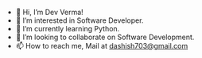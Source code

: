 - 👋 Hi, I’m Dev Verma!
- 👀 I’m interested in Software Developer.
- 🌱 I’m currently learning Python.
- 💞️ I’m looking to collaborate on Software Development.
- 📫 How to reach me, Mail at dashish703@gmail.com

<!---
dashish703/dashish703 is a ✨ special ✨ repository because its `README.md` (this file) appears on your GitHub profile.
You can click the Preview link to take a look at your changes.
--->

